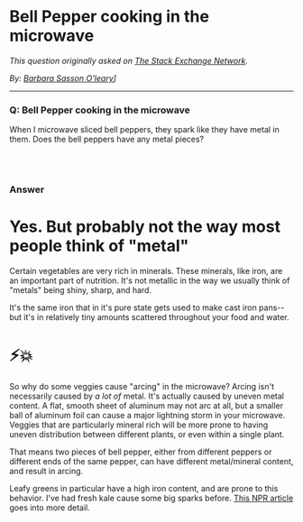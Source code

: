 # Bell Pepper cooking in the microwave

_This question originally asked on [The Stack Exchange Network](https://dba.stackexchange.com/q/120616)._

_By: [Barbara Sasson O'leary](https://dba.stackexchange.com/u/48332)]_
<br><hr>
### Q: Bell Pepper cooking in the microwave
<p>When I microwave sliced bell peppers, they spark like they have metal in them.
Does the bell peppers have any metal pieces?</p>

<br><br>
### Answer 
<h1>Yes. But probably not the way most people think of &quot;metal&quot;</h1>
<p>Certain vegetables are very rich in minerals. These minerals, like iron, are an important part of nutrition. It's not metallic in the way we usually think of &quot;metals&quot; being shiny, sharp, and hard.</p>
<p>It's the same iron that in it's pure state gets used to make cast iron pans--but it's in relatively tiny amounts scattered throughout your food and water.</p>
<h1>⚡💥</h1>
<p>So why do some veggies cause &quot;arcing&quot; in the microwave? Arcing isn't necessarily caused by <em>a lot of</em> metal. It's actually caused by uneven metal content. A flat, smooth sheet of aluminum may not arc at all, but a smaller ball of aluminum foil can cause a major lightning storm in your microwave. Veggies that are particularly mineral rich will be more prone to having uneven distribution between different plants, or even within a single plant.</p>
<p>That means two pieces of bell pepper, either from different peppers or different ends of the same pepper, can have different metal/mineral content, and result in arcing.</p>
<p>Leafy greens in particular have a high iron content, and are prone to this behavior. I've had fresh kale cause some big sparks before. <a href="https://www.npr.org/sections/thesalt/2016/10/03/495975189/snap-crackle-kale-the-science-of-why-veggies-spark-in-the-microwave" rel="noreferrer">This NPR article</a> goes into more detail.</p>

